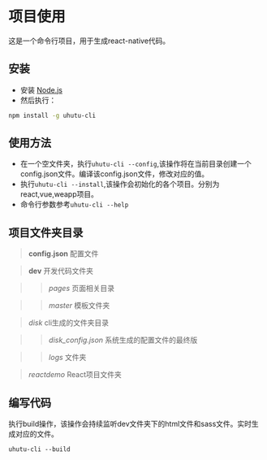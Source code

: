 # 项目使用  
这是一个命令行项目，用于生成react-native代码。

## 安装  
* 安装 [Node.js](https://nodejs.org/)  
* 然后执行：  

```bash
npm install -g uhutu-cli
```

## 使用方法  
* 在一个空文件夹，执行`uhutu-cli --config`,该操作将在当前目录创建一个config.json文件。编译该config.json文件，修改对应的值。
* 执行`uhutu-cli --install`,该操作会初始化的各个项目。分别为react,vue,weapp项目。
* 命令行参数参考`uhutu-cli --help`


## 项目文件夹目录

> **config.json**    配置文件  

> **dev**    开发代码文件夹  

>> *pages* 页面相关目录  

>> *master* 模板文件夹  

> *disk*   cli生成的文件夹目录  

>> *disk_config.json* 系统生成的配置文件的最终版

>> *logs* 文件夹

> *reactdemo*  React项目文件夹  


## 编写代码

执行build操作，该操作会持续监听dev文件夹下的html文件和sass文件。实时生成对应的文件。
```node
uhutu-cli --build
```

